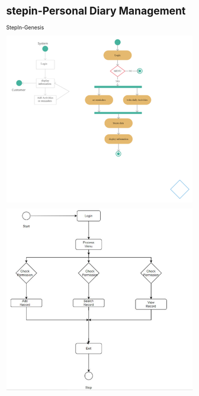 # stepin-Personal Diary Management  
StepIn-Genesis 


![github-small](https://github.com/karthikg49/stepin-mini_project/blob/main/2_Architecture/behavior%20Diagrams/Behavior.png)

![github-small](https://github.com/karthikg49/stepin-mini_project/blob/main/2_Architecture/structure%20Diagrams/Structure.JPG)
